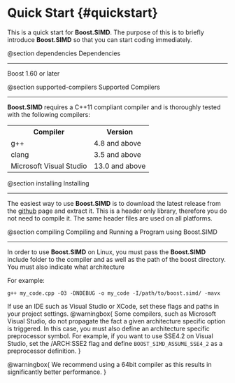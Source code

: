 Quick Start {#quickstart}
=========

This is a quick start for **Boost.SIMD**. The purpose of this is to briefly introduce 
**Boost.SIMD** so that you can start coding immediately.

@section dependencies Dependencies

-------------------------------------

Boost 1.60 or later

@section supported-compilers Supported Compilers

-------------------------------------

**Boost.SIMD** requires a C++11 compliant compiler and is thoroughly tested with the following compilers:

<table align=center width=25% class="table-striped table-bordered">
<tr><th>Compiler                <th>Version        
<tr><td>g++                     <td>4.8 and above
<tr><td>clang                   <td>3.5 and above
<tr><td>Microsoft Visual Studio <td>13.0 and above
</table>

@section installing Installing

-------------------------------------

The easiest way to use **Boost.SIMD** is to download the latest release from the
<a href="https://github.com/NumScale/boost.simd/">github</a> page and extract it.
This is a header only library, therefore you do not need to compile it. The same
header files are used on all platforms.

@section compiling Compiling and Running a Program using Boost.SIMD

-------------------------------------

In order to use **Boost.SIMD** on Linux, you must pass the **Boost.SIMD** include 
folder to the compiler and as well as the path of the boost directory. You must
also indicate what architecture

For example:

`g++ my_code.cpp -O3 -DNDEBUG -o my_code -I/path/to/boost.simd/ -mavx`

If use an IDE such as Visual Studio or XCode, set these flags and paths in
your project settings. 
@warningbox{
Some compilers, such as Microsoft Visual Studio, do not propagate the fact a given architecture specific
option is triggered. In this case, you must also define an architecture specific preprocessor symbol.
For example, if you want to use SSE4.2 on Visual Studio, set the /ARCH:SSE2 flag and
define `BOOST_SIMD_ASSUME_SSE4_2` as a preprocessor definition.
}

@warningbox{
We recommend using a 64bit compiler as this results in significantly better
performance.
}
